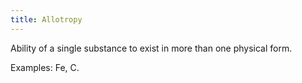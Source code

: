 ```yaml
---
title: Allotropy
---
```


Ability of a single substance to exist in more than one physical form.

Examples: Fe, C.
